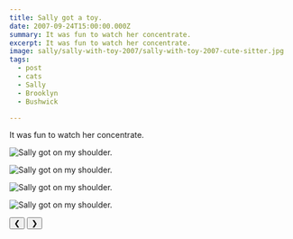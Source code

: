 ```yaml
---
title: Sally got a toy.
date: 2007-09-24T15:00:00.000Z
summary: It was fun to watch her concentrate.
excerpt: It was fun to watch her concentrate.
image: sally/sally-with-toy-2007/sally-with-toy-2007-cute-sitter.jpg
tags:
  - post 
  - cats 
  - Sally
  - Brooklyn
  - Bushwick

---
```


It was fun to watch her concentrate.

<div id="viewport">

![Sally got on my shoulder.](/static/img/sally/sally-with-toy-2007/sally-with-toy-2007-alert.jpg "Sally got on my shoulder.")

![Sally got on my shoulder.](/static/img/sally/sally-with-toy-2007/sally-with-toy-2007-cute-sitter.jpg "Sally got on my shoulder.")

![Sally got on my shoulder.](/static/img/sally/sally-with-toy-2007/sally-with-toy-2007-smart.jpg "Sally got on my shoulder.")

![Sally got on my shoulder.](/static/img/sally/sally-with-toy-2007/sally-with-toy-2007-on-watch.jpg "Sally got on my shoulder.")



</div>
<div class="flex row-reverse space-between">
  <div id="caption"></div>
  <div class="prevnext-container">
    <button id="buttonPrevious">&#10094;</button>
    <button id="buttonNext">&#10095;</button>
  </div>
</div>